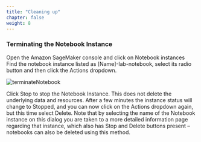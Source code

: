 ```yaml
---
title: "Cleaning up"
chapter: false
weight: 8
---
```


### Terminating the Notebook Instance

Open the Amazon SageMaker console and click on Notebook instances
Find the notebook instance listed as [Name]-lab-notebook, select its radio button and then click the Actions dropdown.

![terminateNotebook](/images/terminateNotebook.png)

Click Stop to stop the Notebook Instance. This does not delete the underlying data and resources. After a few minutes the instance status will change to Stopped, and you can now click on the Actions dropdown again, but this time select Delete.
Note that by selecting the name of the Notebook instance on this dialog you are taken to a more detailed information page regarding that instance, which also has Stop and Delete buttons present – notebooks can also be deleted using this method.


